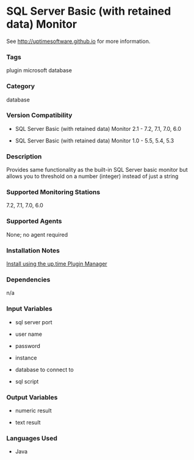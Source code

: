 # SQL Server Basic (with retained data) Monitor

See http://uptimesoftware.github.io for more information.

### Tags 
 plugin   microsoft   database  

### Category

database

### Version Compatibility


  
* SQL Server Basic (with retained data) Monitor 2.1 - 7.2, 7.1, 7.0, 6.0
  

  
* SQL Server Basic (with retained data) Monitor 1.0 - 5.5, 5.4, 5.3
  


### Description
Provides same functionality as the built-in SQL Server basic monitor but allows you to threshold on a number (integer) instead of just a string


### Supported Monitoring Stations

7.2, 7.1, 7.0, 6.0

### Supported Agents
None; no agent required

### Installation Notes
<p><a href="https://github.com/uptimesoftware/uptime-plugin-manager">Install using the up.time Plugin Manager</a></p>


### Dependencies
<p>n/a</p>


### Input Variables

* sql server port

* user name

* password

* instance

* database to connect to

* sql script


### Output Variables


* numeric result

* text result


### Languages Used

* Java

